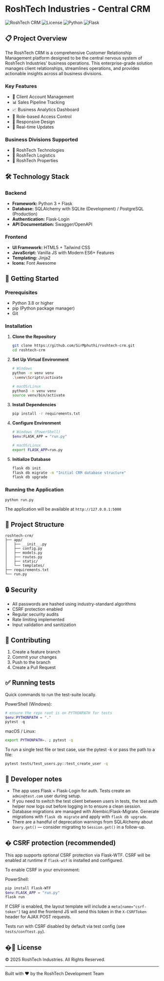 # RoshTech Industries - Central CRM

![RoshTech CRM](https://img.shields.io/badge/Status-Development-yellow)
![License](https://img.shields.io/badge/License-Proprietary-red)
![Python](https://img.shields.io/badge/Python-3.x-blue)
![Flask](https://img.shields.io/badge/Flask-Latest-green)

## 📋 Project Overview

The RoshTech CRM is a comprehensive Customer Relationship Management platform designed to be the central nervous system of RoshTech Industries' business operations. This enterprise-grade solution manages client relationships, streamlines operations, and provides actionable insights across all business divisions.

### Key Features
- 👥 Client Account Management
- 📊 Sales Pipeline Tracking
- 📈 Business Analytics Dashboard
- 🔐 Role-based Access Control
- 📱 Responsive Design
- 🔄 Real-time Updates

### Business Divisions Supported
- 🚀 RoshTech Technologies
- 🚛 RoshTech Logistics
- 🏢 RoshTech Properties

## 🛠️ Technology Stack

### Backend
- **Framework:** Python 3 + Flask
- **Database:** SQLAlchemy with SQLite (Development) / PostgreSQL (Production)
- **Authentication:** Flask-Login
- **API Documentation:** Swagger/OpenAPI

### Frontend
- **UI Framework:** HTML5 + Tailwind CSS
- **JavaScript:** Vanilla JS with Modern ES6+ Features
- **Templating:** Jinja2
- **Icons:** Font Awesome

## 🚀 Getting Started

### Prerequisites
- Python 3.8 or higher
- pip (Python package manager)
- Git

### Installation

1. **Clone the Repository**
   ```bash
   git clone https://github.com/SirMphuthi/roshtech-crm.git
   cd roshtech-crm
   ```

2. **Set Up Virtual Environment**
   ```bash
   # Windows
   python -m venv venv
   .\venv\Scripts\activate

   # macOS/Linux
   python3 -m venv venv
   source venv/bin/activate
   ```

3. **Install Dependencies**
   ```bash
   pip install -r requirements.txt
   ```

4. **Configure Environment**
   ```bash
   # Windows (PowerShell)
   $env:FLASK_APP = "run.py"

   # macOS/Linux
   export FLASK_APP=run.py
   ```

5. **Initialize Database**
   ```bash
   flask db init
   flask db migrate -m "Initial CRM database structure"
   flask db upgrade
   ```

### Running the Application
```bash
python run.py
```
The application will be available at `http://127.0.0.1:5000`

## 📁 Project Structure
```
roshtech-crm/
├── app/
│   ├── __init__.py
│   ├── config.py
│   ├── models.py
│   ├── routes.py
│   ├── static/
│   └── templates/
├── requirements.txt
└── run.py
```

## 🔒 Security

- All passwords are hashed using industry-standard algorithms
- CSRF protection enabled
- Regular security audits
- Rate limiting implemented
- Input validation and sanitization

## 🤝 Contributing

1. Create a feature branch
2. Commit your changes
3. Push to the branch
4. Create a Pull Request

## ✅ Running tests

Quick commands to run the test-suite locally.

PowerShell (Windows):
```powershell
# ensure the repo root is on PYTHONPATH for tests
$env:PYTHONPATH = "."
pytest -q
```

macOS / Linux:
```bash
export PYTHONPATH=. ; pytest -q
```

To run a single test file or test case, use the pytest -k or pass the path to a file:
```bash
pytest tests/test_users.py::test_create_user -q
```

## 🧰 Developer notes

- The app uses Flask + Flask-Login for auth. Tests create an `admin@test.com` user during setup.
- If you need to switch the test client between users in tests, the test auth helper now logs out before logging in to ensure a clean session.
- Database migrations are managed with Alembic/Flask-Migrate. Generate migrations with `flask db migrate` and apply with `flask db upgrade`.
- There are a handful of deprecation warnings from SQLAlchemy about `Query.get()` — consider migrating to `Session.get()` in a follow-up.

## � CSRF protection (recommended)

This app supports optional CSRF protection via Flask-WTF. CSRF will be enabled at runtime if `flask-wtf` is installed and configured.

To enable CSRF in your environment:

PowerShell:
```powershell
pip install Flask-WTF
$env:FLASK_APP = "run.py"
flask run
```

If CSRF is enabled, the layout template will include a `meta[name="csrf-token"]` tag and the frontend JS will send this token in the `X-CSRFToken` header for AJAX POST requests.

Tests run with CSRF disabled by default via test config (see `tests/conftest.py`).

## �📝 License

© 2025 RoshTech Industries. All Rights Reserved.

---
Built with ❤️ by the RoshTech Development Team